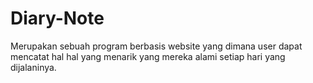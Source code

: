# Diary-Note
Merupakan sebuah program berbasis website yang dimana user dapat mencatat hal hal yang menarik yang mereka alami setiap hari yang dijalaninya.
